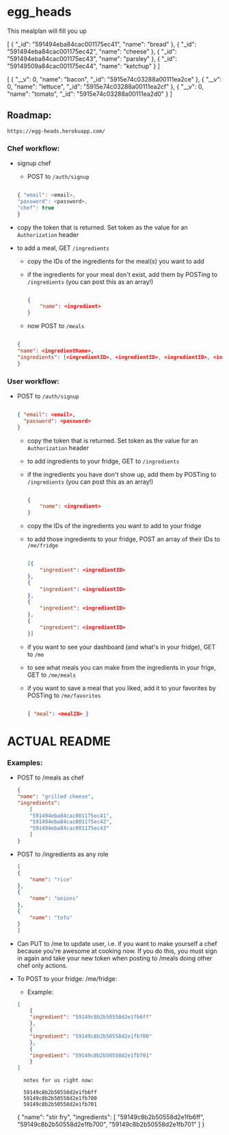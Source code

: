 # egg_heads
This mealplan will fill you up

[
  {
    "_id": "591494eba84cac001175ec41",
    "name": "bread"
  },
  {
    "_id": "591494eba84cac001175ec42",
    "name": "cheese"
  },
  {
    "_id": "591494eba84cac001175ec43",
    "name": "parsley"
  },
  {
    "_id": "59149509a84cac001175ec44",
    "name": "ketchup"
  }
]

[
  {
    "__v": 0,
    "name": "bacon",
    "_id": "5915e74c03288a00111ea2ce"
  },
  {
    "__v": 0,
    "name": "lettuce",
    "_id": "5915e74c03288a00111ea2cf"
  },
  {
    "__v": 0,
    "name": "tomato",
    "_id": "5915e74c03288a00111ea2d0"
  }
]

## Roadmap: 

```https://egg-heads.herokuapp.com/```

### Chef workflow:

- signup chef

    - POST to ```/auth/signup```

    ```js

    { "email": <email>,
    "password": <password>,
    "chef": true 
    }

    ```

- copy the token that is returned. Set token as the value for an ```Authorization``` header

- to add a meal, GET ```/ingredients``` 

    - copy the IDs of the ingredients for the meal(s) you want to add

    - if the ingredients for your meal don't exist, add them by POSTing to ```/ingredients``` (you can post this as an array!)

        ```json

        {
            "name": <ingredient>
        }

        ```

    - now POST to ```/meals```
    
    ```json

    { 
    "name": <ingredientName>,
    "ingredients": [<ingredientID>, <ingredientID>, <ingredientID>, <ingredientID>]
    }

    ```

### User workflow:

- POST to ```/auth/signup```

    ```json

    { "email": <email>,
      "password": <password>
    }

    ```

    - copy the token that is returned. Set token as the value for an ```Authorization``` header

    - to add ingredients to your fridge, GET to ```/ingredients``` 

    - if the ingredients you have don't show up, add them by POSTing to ```/ingredients``` (you can post this as an array!)

        ```json

        {
            "name": <ingredient>
        }

        ```

    - copy the IDs of the ingredients you want to add to your fridge 

    - to add those ingredients to your fridge, POST an array of their IDs to ```/me/fridge```

        ```json

        [{
            "ingredient": <ingredientID>
        },
        {
            "ingredient": <ingredientID>
        },
        {
            "ingredient": <ingredientID>
        },
        {
            "ingredient": <ingredientID>
        }]

        ```

    - if you want to see your dashboard (and what's in your fridge), GET to ```/me```

    - to see what meals you can make from the ingredients in your frige, GET to ```/me/meals```

    - if you want to save a meal that you liked, add it to your favorites by POSTing to ```/me/favorites```

        ```json

        { "meal": <mealID> }

        ```
        

# ACTUAL README

### Examples:
- POST to /meals as chef
    ```json 
    {
    "name": "grilled cheese",
    "ingredients": 
        [
        "591494eba84cac001175ec41",
        "591494eba84cac001175ec42",
        "591494eba84cac001175ec43"
        ]
    }
    ```
* POST to /ingredients as any role
    ```json
    [
    {
        "name": "rice"
    },
    {
        "name": "onions"
    },
    {
        "name": "tofu"
    }
    ]
    ```

* Can PUT to /me to update user, i.e. if you want to make yourself a chef because you're awesome at cooking now.
If you do this, you must sign in again and take your new token when posting to /meals doing other chef only actions.

* To POST to your fridge: /me/fridge: 
    * Example: 
    ```json
    [
        {
        "ingredient": "59149c8b2b50558d2e1fb6ff"
        },
        {
        "ingredient": "59149c8b2b50558d2e1fb700"
        },
        {
        "ingredient": "59149c8b2b50558d2e1fb701"
        }
    ]
    ```



        notes for us right now:

        59149c8b2b50558d2e1fb6ff
        59149c8b2b50558d2e1fb700
        59149c8b2b50558d2e1fb701
    
    {
        "name": "stir fry",
        "ingredients": 
            [
            "59149c8b2b50558d2e1fb6ff",
    		"59149c8b2b50558d2e1fb700",
        	"59149c8b2b50558d2e1fb701"
            ]
        }

